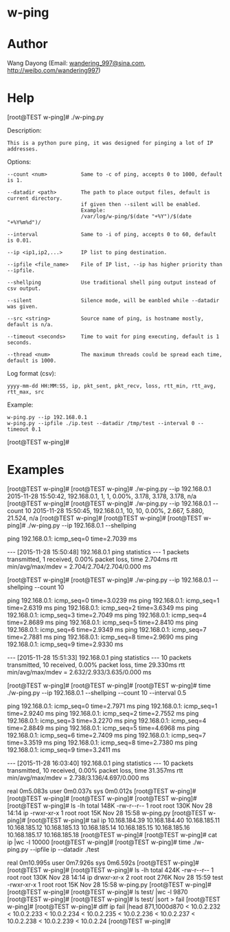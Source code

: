 # w-ping


Author
==============
Wang Dayong (Email: wandering_997@sina.com, http://weibo.com/wandering997)


Help
==============

[root@TEST w-ping]# ./w-ping.py

Description:

    This is a python pure ping, it was designed for pinging a lot of IP addresses.

Options:

    --count <num>           Same to -c of ping, accepts 0 to 1000, default is 1.

    --datadir <path>        The path to place output files, default is current directory.
                            if given then --silent will be enabled.
                            Example:
                            /var/log/w-ping/$(date "+%Y")/$(date "+%Y%m%d")/

    --interval              Same to -i of ping, accepts 0 to 60, default is 0.01.

    --ip <ip1,ip2,...>      IP list to ping destination.

    --ipfile <file_name>    File of IP list, --ip has higher priority than --ipfile.

    --shellping             Use traditional shell ping output instead of csv output.

    --silent                Silence mode, will be eanbled while --datadir was given.

    --src <string>          Source name of ping, is hostname mostly, default is n/a.

    --timeout <seconds>     Time to wait for ping executing, default is 1 seconds.

    --thread <num>          The maximum threads could be spread each time, default is 1000.


Log format (csv):

    yyyy-mm-dd HH:MM:SS, ip, pkt_sent, pkt_recv, loss, rtt_min, rtt_avg, rtt_max, src


Example:

    w-ping.py --ip 192.168.0.1
    w-ping.py --ipfile ./ip.test --datadir /tmp/test --interval 0 --timeout 0.1


[root@TEST w-ping]#


Examples
==============

[root@TEST w-ping]#
[root@TEST w-ping]# ./w-ping.py --ip 192.168.0.1
2015-11-28 15:50:42, 192.168.0.1, 1, 1, 0.00%, 3.178, 3.178, 3.178, n/a
[root@TEST w-ping]#
[root@TEST w-ping]# ./w-ping.py --ip 192.168.0.1 --count 10
2015-11-28 15:50:45, 192.168.0.1, 10, 10, 0.00%, 2.667, 5.880, 21.524, n/a
[root@TEST w-ping]#
[root@TEST w-ping]#
[root@TEST w-ping]# ./w-ping.py --ip 192.168.0.1 --shellping

ping 192.168.0.1: icmp_seq=0 time=2.7039 ms

--- [2015-11-28 15:50:48] 192.168.0.1 ping statistics ---
1 packets transmitted, 1 received, 0.00% packet loss, time 2.704ms
rtt min/avg/max/mdev = 2.704/2.704/2.704/0.000 ms

[root@TEST w-ping]#
[root@TEST w-ping]# ./w-ping.py --ip 192.168.0.1 --shellping --count 10

ping 192.168.0.1: icmp_seq=0 time=3.0239 ms
ping 192.168.0.1: icmp_seq=1 time=2.6319 ms
ping 192.168.0.1: icmp_seq=2 time=3.6349 ms
ping 192.168.0.1: icmp_seq=3 time=2.7049 ms
ping 192.168.0.1: icmp_seq=4 time=2.8689 ms
ping 192.168.0.1: icmp_seq=5 time=2.8410 ms
ping 192.168.0.1: icmp_seq=6 time=2.9349 ms
ping 192.168.0.1: icmp_seq=7 time=2.7881 ms
ping 192.168.0.1: icmp_seq=8 time=2.9690 ms
ping 192.168.0.1: icmp_seq=9 time=2.9330 ms

--- [2015-11-28 15:51:33] 192.168.0.1 ping statistics ---
10 packets transmitted, 10 received, 0.00% packet loss, time 29.330ms
rtt min/avg/max/mdev = 2.632/2.933/3.635/0.000 ms

[root@TEST w-ping]#
[root@TEST w-ping]#
[root@TEST w-ping]# time ./w-ping.py --ip 192.168.0.1 --shellping --count 10 --interval 0.5

ping 192.168.0.1: icmp_seq=0 time=2.7971 ms
ping 192.168.0.1: icmp_seq=1 time=2.9240 ms
ping 192.168.0.1: icmp_seq=2 time=2.7552 ms
ping 192.168.0.1: icmp_seq=3 time=3.2270 ms
ping 192.168.0.1: icmp_seq=4 time=2.8849 ms
ping 192.168.0.1: icmp_seq=5 time=4.6968 ms
ping 192.168.0.1: icmp_seq=6 time=2.7409 ms
ping 192.168.0.1: icmp_seq=7 time=3.3519 ms
ping 192.168.0.1: icmp_seq=8 time=2.7380 ms
ping 192.168.0.1: icmp_seq=9 time=3.2411 ms

--- [2015-11-28 16:03:40] 192.168.0.1 ping statistics ---
10 packets transmitted, 10 received, 0.00% packet loss, time 31.357ms
rtt min/avg/max/mdev = 2.738/3.136/4.697/0.000 ms


real	0m5.083s
user	0m0.037s
sys	    0m0.012s
[root@TEST w-ping]#
[root@TEST w-ping]#
[root@TEST w-ping]#
[root@TEST w-ping]#
[root@TEST w-ping]# ls -lh
total 148K
-rw-r--r-- 1 root root 130K Nov 28 14:14 ip
-rwxr-xr-x 1 root root  15K Nov 28 15:58 w-ping.py
[root@TEST w-ping]#
[root@TEST w-ping]# tail ip
10.168.184.39
10.168.184.40
10.168.185.11
10.168.185.12
10.168.185.13
10.168.185.14
10.168.185.15
10.168.185.16
10.168.185.17
10.168.185.18
[root@TEST w-ping]#
[root@TEST w-ping]# cat ip |wc -l
10000
[root@TEST w-ping]#
[root@TEST w-ping]# time ./w-ping.py --ipfile ip --datadir ./test

real	0m10.995s
user	0m7.926s
sys	    0m6.592s
[root@TEST w-ping]#
[root@TEST w-ping]#
[root@TEST w-ping]# ls -lh
total 424K
-rw-r--r-- 1 root root 130K Nov 28 14:14 ip
drwxr-xr-x 2 root root 276K Nov 28 15:59 test
-rwxr-xr-x 1 root root  15K Nov 28 15:58 w-ping.py
[root@TEST w-ping]#
[root@TEST w-ping]#
[root@TEST w-ping]# ls test/ |wc -l
9870
[root@TEST w-ping]#
[root@TEST w-ping]# ls test/ |sort > fail
[root@TEST w-ping]#
[root@TEST w-ping]# diff ip fail |head
871,1000d870
< 10.0.2.232
< 10.0.2.233
< 10.0.2.234
< 10.0.2.235
< 10.0.2.236
< 10.0.2.237
< 10.0.2.238
< 10.0.2.239
< 10.0.2.24
[root@TEST w-ping]#

